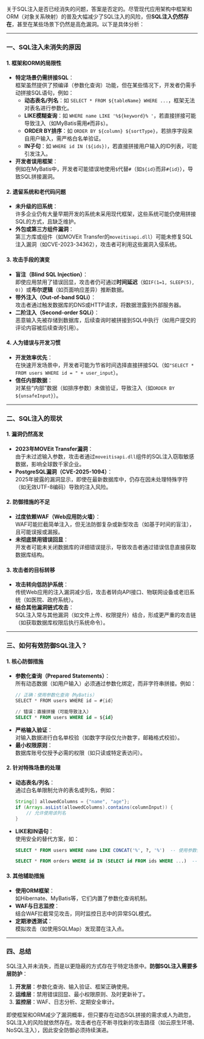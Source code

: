 关于SQL注入是否已经消失的问题，答案是否定的。尽管现代应用架构中框架和ORM（对象关系映射）的普及大幅减少了SQL注入的风险，但**SQL注入仍然存在**，甚至在某些场景下仍然是高危漏洞。以下是具体分析：

---

### **一、SQL注入未消失的原因**
#### 1. **框架和ORM的局限性**
   - **特定场景仍需拼接SQL**：  
     框架虽然提供了预编译（参数化查询）功能，但在某些情况下，开发者仍需手动拼接SQL语句，例如：
     - **动态表名/列名**：如 `SELECT * FROM ${tableName} WHERE ...`，框架无法对表名进行参数化。
     - **LIKE模糊查询**：如 `WHERE name LIKE '%${keyword}% '`，若直接拼接可能导致注入（如MyBatis需用`#`而非`$`）。
     - **ORDER BY排序**：如 `ORDER BY ${column} ${sortType}`，若排序字段来自用户输入，需严格白名单验证。
     - **IN子句**：如 `WHERE id IN (${ids})`，若直接拼接用户输入的ID列表，可能引发注入。
   - **开发者误用框架**：  
     例如在MyBatis中，开发者可能错误地使用`$`代替`#`（如`${id}`而非`#{id}`），导致SQL拼接漏洞。

#### 2. **遗留系统和老代码问题**
   - **未升级的旧系统**：  
     许多企业仍有大量早期开发的系统未采用现代框架，这些系统可能仍使用拼接SQL的方式，且缺乏维护。
   - **外包或第三方组件漏洞**：  
     第三方库或组件（如MOVEit Transfer的`moveitisapi.dll`）可能未修复SQL注入漏洞（如CVE-2023-34362），攻击者可利用这些漏洞入侵系统。

#### 3. **攻击手段的演变**
   - **盲注（Blind SQL Injection）**：  
     即使应用禁用了错误回显，攻击者仍可通过**时间延迟**（如`IF(1=1, SLEEP(5), 0)`）或**布尔逻辑**（如页面响应差异）推断数据。
   - **带外注入（Out-of-band SQLi）**：  
     攻击者通过触发数据库的DNS或HTTP请求，将数据泄露到外部服务器。
   - **二阶注入（Second-order SQLi）**：  
     恶意输入先被存储到数据库，后续查询时被拼接到SQL中执行（如用户提交的评论内容被后续查询引用）。

#### 4. **人为错误与开发习惯**
   - **开发效率优先**：  
     在快速开发场景中，开发者可能为节省时间选择直接拼接SQL（如`"SELECT * FROM users WHERE id = " + user_input`）。
   - **信任内部数据**：  
     对某些“内部”数据（如排序参数）未做验证，导致注入（如`ORDER BY ${unsafeInput}`）。

---

### **二、SQL注入的现状**
#### 1. **漏洞仍然高发**
   - **2023年MOVEit Transfer漏洞**：  
     由于未过滤输入参数，攻击者通过`moveitisapi.dll`组件的SQL注入窃取敏感数据，影响全球数千家企业。
   - **PostgreSQL漏洞（CVE-2025-1094）**：  
     2025年披露的漏洞显示，即使在最新数据库中，仍存在因未处理特殊字符（如无效UTF-8编码）导致的注入风险。

#### 2. **防御措施的不足**
   - **过度依赖WAF（Web应用防火墙）**：  
     WAF可能拦截简单注入，但无法防御复杂或新型攻击（如基于时间的盲注），且可能误报或漏报。
   - **未彻底禁用错误回显**：  
     开发者可能未关闭数据库的详细错误提示，导致攻击者通过错误信息直接获取数据库结构。

#### 3. **攻击者的目标转移**
   - **攻击转向低防护系统**：  
     传统Web应用的注入漏洞减少后，攻击者转向API接口、物联网设备或老旧系统（如医院、政府系统）。
   - **结合其他漏洞链式攻击**：  
     SQL注入常与其他漏洞（如文件上传、权限提升）结合，形成更严重的攻击链（如获取数据库权限后执行系统命令）。

---

### **三、如何有效防御SQL注入？**
#### 1. **核心防御措施**
   - **参数化查询（Prepared Statements）**：  
     所有动态数据（如用户输入）必须通过参数化绑定，而非字符串拼接。例如：
     ```java
     // 正确：使用参数化查询（MyBatis）
     SELECT * FROM users WHERE id = #{id}
     ```
     ```sql
     // 错误：直接拼接（可能导致注入）
     SELECT * FROM users WHERE id = ${id}
     ```
   - **严格输入验证**：  
     对输入数据进行白名单校验（如数字字段仅允许数字，邮箱格式校验）。
   - **最小权限原则**：  
     数据库账号仅授予必需的权限（如只读或特定表访问）。

#### 2. **针对特殊场景的处理**
   - **动态表名/列名**：  
     通过白名单限制允许的表名或列名，例如：
     ```java
     String[] allowedColumns = {"name", "age"};
     if (Arrays.asList(allowedColumns).contains(columnInput)) {
         // 允许使用该列名
     }
     ```
   - **LIKE和IN语句**：  
     使用安全的替代方案，如：
     ```sql
     SELECT * FROM users WHERE name LIKE CONCAT('%', ?, '%')  -- 使用参数化
     ```
     ```sql
     SELECT * FROM orders WHERE id IN (SELECT id FROM ids WHERE ...)  -- 避免直接拼接列表
     ```

#### 3. **其他辅助措施**
   - **使用ORM框架**：  
     如Hibernate、MyBatis等，它们内置了参数化查询机制。
   - **WAF与日志监控**：  
     结合WAF拦截常见攻击，同时监控日志中的异常SQL模式。
   - **定期渗透测试**：  
     模拟攻击（如使用SQLMap）发现潜在注入点。

---

### **四、总结**
SQL注入并未消失，而是以更隐蔽的方式存在于特定场景中。**防御SQL注入需要多层防护**：  
1. **开发层**：参数化查询、输入验证、框架正确使用。  
2. **运维层**：禁用错误回显、最小权限原则、及时更新补丁。  
3. **监控层**：WAF、日志分析、定期安全审计。  

即使框架和ORM减少了漏洞概率，但只要存在动态SQL拼接的需求或人为疏忽，SQL注入的风险就依然存在。攻击者也在不断寻找新的攻击路径（如云原生环境、NoSQL注入），因此安全防御必须持续演进。